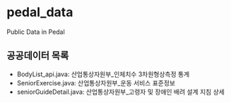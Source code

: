 # pedal_data
Public Data in Pedal

## 공공데이터 목록
- BodyList_api.java: 산업통상자원부_인체치수 3차원형상측정 통계
- SeniorExercise.java: 산업통상자원부_운동 서비스 표준정보
- seniorGuideDetail.java: 산업통상자원부_고령자 및 장애인 배려 설계 지침 상세